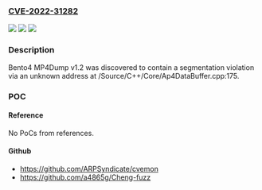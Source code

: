 ### [CVE-2022-31282](https://cve.mitre.org/cgi-bin/cvename.cgi?name=CVE-2022-31282)
![](https://img.shields.io/static/v1?label=Product&message=n%2Fa&color=blue)
![](https://img.shields.io/static/v1?label=Version&message=n%2Fa&color=blue)
![](https://img.shields.io/static/v1?label=Vulnerability&message=n%2Fa&color=brighgreen)

### Description

Bento4 MP4Dump v1.2 was discovered to contain a segmentation violation via an unknown address at /Source/C++/Core/Ap4DataBuffer.cpp:175.

### POC

#### Reference
No PoCs from references.

#### Github
- https://github.com/ARPSyndicate/cvemon
- https://github.com/a4865g/Cheng-fuzz

